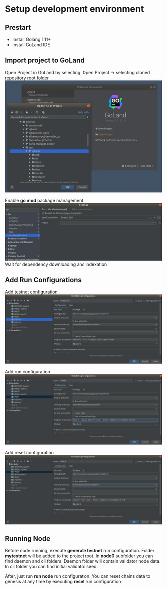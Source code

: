 # Setup development environment

## Prestart
* Install Golang 1.11+
* Install GoLand IDE

## Import project to GoLand
Open Project in GoLand by selecting: Open Project -> selecting cloned repository root folder
![Open project](../img/open-project.png)

Enable **go mod** package management
![Enable go mod](../img/enable-go-mod.png)
Wait for dependency downloading and indexation

## Add Run Configurations
Add testnet configuration
![Generate testnet](../img/generate-testnet.png)

Add run configuration
![Run node](../img/run-node.png)

Add reset configuration
![Reset node data](../img/reset-node-data.png)

## Running Node

Before node running, execute **generate testnet** run configuration. 
Folder **mytestnet** will be added to the project root.
In **node0** subfolder you can find daemon and cli folders.
Daemon folder will contain validator node data.
In cli folder you can find initial validator seed.

After, just run **run node** run configuration.
You can reset chains data to genesis at any time by executing **reset** run configuration
